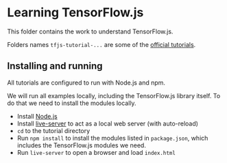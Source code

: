 # Learning TensorFlow.js

This folder contains the work to understand TensorFlow.js.

Folders names `tfjs-tutorial-...` are some of the [official tutorials](https://www.tensorflow.org/js/tutorials).

## Installing and running

All tutorials are configured to run with Node.js and npm.

We will run all examples locally, including the TensorFlow.js library itself.
To do that we need to install the modules locally.

-   Install [Node.js](https://nodejs.org/)
-   Install [live-server](https://www.npmjs.com/package/live-server) to act as a local web server (with auto-reload)
-   `cd` to the tutorial directory
-   Run `npm install` to install the modules listed in `package.json`, which
    includes the TensorFlow.js modules we need.
-   Run `live-server` to open a browser and load `index.html`
